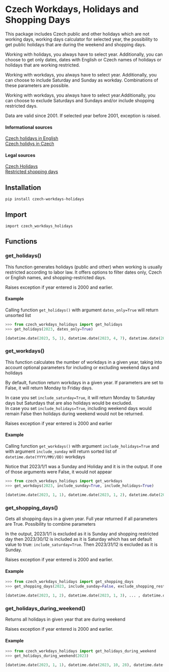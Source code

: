 # Czech Workdays, Holidays and Shopping Days
 This package includes Czech public and other holidays which are not working days, 
 working days calculator for selected year, the possibility to get public holidays that are during the weekend 
 and shopping days.

Working with holidays, you always have to select year. Additionally, you can choose to get only dates, dates with
English or Czech names of holidays or holidays that are working restricted.

Working with workdays, you always have to select year. Additionally, you can choose to include Saturday and Sunday
as workday. Combinations of these parameters
are possible.

Working with workdays, you always have to select year.Additionally, you can choose to exclude Saturdays and Sundays 
and/or include shopping restricted days.

Data are valid since 2001. If selected year before 2001, exception is raised.

#### Informational sources
[Czech holidays in English](https://en.wikipedia.org/wiki/Public_holidays_in_the_Czech_Republic)  
[Czech holidys in Czech](https://cs.wikipedia.org/wiki/%C4%8Cesk%C3%BD_st%C3%A1tn%C3%AD_sv%C3%A1tek)

#### Legal sources
[Czech Holidays](https://www.zakonyprolidi.cz/cs/2000-245?text=245%2F2000)  
[Restricted shopping days](https://www.zakonyprolidi.cz/cs/2016-223)

## Installation
`pip install czech-workdays-holidays`

## Import
`import czech_workdays_holidays`

## Functions

### get_holidays()
This function generates holidays (public and other) when working is usually restricted according to labor law. It offers options to filter dates only, Czech or English names, and shopping-restricted days.

Raises exception if year entered is 2000 and earlier.
#### Example

Calling function `get_holidays()` with argument `dates_only=True` will return unsorted list

```Python
>>> from czech_workdays_holidays import get_holidays
>>> get_holidays(2023, dates_only=True)

[datetime.date(2023, 5, 1), datetime.date(2023, 4, 7), datetime.date(2023, 10, 28), datetime.date(2023, 12, 25), datetime.date(2023, 12, 26), datetime.date(2023, 4, 10), datetime.date(2023, 7, 5), datetime.date(2023, 11, 17), datetime.date(2023, 12, 24), datetime.date(2023, 5, 8), datetime.date(2023, 7, 6), datetime.date(2023, 9, 28), datetime.date(2023, 1, 1)]
```

### get_workdays()

This function calculates the number of workdays in a given year, taking into account optional parameters for including or excluding weekend days and holidays

By default, function return workdays in a given year. If parameters are set to False, it will return Monday to Friday days.

In case you set `include_saturday=True`, it will return Monday to Saturday days but Saturdays that are also holidays would be excluded.  
In case you set `include_holidays=True`, including weekend days would remain False then holidays during weekend would not be returned.

Raises exception if year entered is 2000 and earlier

#### Example

Calling function `get_workdays()` with argument `include_holidays=True` and with argument `include_sunday` will return sorted list of `datetime.date(YYYY/MM//DD)` workdays

Notice that 2023/1/1 was a Sunday and Holiday and it is in the output. If one of those arguments were False, it would not appear

```Python
>>> from czech_workdays_holidays import get_workdays
>>> get_workdays(2023, include_sunday=True, include_holidays=True)

[datetime.date(2023, 1, 1), datetime.date(2023, 1, 2), datetime.date(2023, 1, 3), ... , datetime.date(2023, 12, 31)]
```

### get_shopping_days()

Gets all shopping days in a given year. Full year returned if all parameters are True. Possibility to combine
parameters

In the output, 2023/1/1 is excluded as it is Sunday and shopping restricted day then 2023/30/12 is included
as it is Saturday which has set default value to true: `include_saturday=True`. Then 2023/31/12 is excluded 
as it is Sunday.

Raises exception if year entered is 2000 and earlier.

#### Example

```Python
>>> from czech_workdays_holidays import get_shopping_days
>>> get_shopping_days(2023, include_sunday=False, exclude_shopping_restricted_days=False)

[datetime.date(2023, 1, 2), datetime.date(2023, 1, 3), ... , datetime.date(2023, 12, 29), datetime.date(2023, 12, 30)]
```

### get_holidays_during_weekend()

Returns all holidays in given year that are during weekend

Raises exception if year entered is 2000 and earlier.

#### Example

```Python
>>> from czech_workdays_holidays import get_holidays_during_weekend
>>> get_holidays_during_weekend(2023)

[datetime.date(2023, 1, 1), datetime.date(2023, 10, 28), datetime.date(2023, 12, 24)]
```
